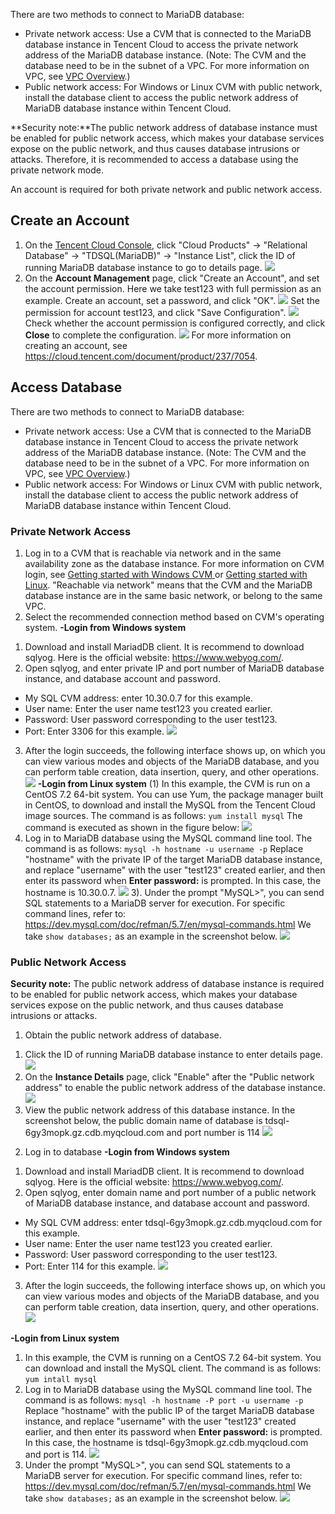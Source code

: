 There are two methods to connect to MariaDB database:
- Private network access: Use a CVM that is connected to the MariaDB database instance in Tencent Cloud to access the private network address of the MariaDB database instance. (Note: The CVM and the database need to be in the subnet of a VPC. For more information on VPC, see <a href="https://cloud.tencent.com/document/product/215/535" target="_blank">VPC Overview</a>.)
- Public network access: For Windows or Linux CVM with public network, install the database client to access the public network address of MariaDB database instance within Tencent Cloud.

**Security note:**The public network address of database instance must be enabled for public network access, which makes your database services expose on the public network, and thus causes database intrusions or attacks. Therefore, it is recommended to access a database using the private network mode.

An account is required for both private network and public network access.
## Create an Account
1. On the [Tencent Cloud Console](https://console.cloud.tencent.com/), click "Cloud Products" -> "Relational Database" -> "TDSQL(MariaDB)" -> "Instance List", click the ID of running MariaDB database instance to go to details page.
![](//mc.qcloudimg.com/static/img/08e24afbf51b941df4b8c4a893857b31/image.png)
2. On the **Account Management** page, click "Create an Account", and set the account permission. Here we take test123 with full permission as an example.
Create an account, set a password, and click "OK".
![](//mc.qcloudimg.com/static/img/b5673f5c88f57d4a389fc4e673416659/image.png)
Set the permission for account test123, and click "Save Configuration".
![](//mc.qcloudimg.com/static/img/38297ac6bb2bde4a085cddd53ba8dcd7/image.png)
Check whether the account permission is configured correctly, and click **Close** to complete the configuration.
![](//mc.qcloudimg.com/static/img/385bfb7ab899da5266a56242601a4c62/image.png)
For more information on creating an account, see https://cloud.tencent.com/document/product/237/7054.

## Access Database
There are two methods to connect to MariaDB database:
 - Private network access: Use a CVM that is connected to the MariaDB database instance in Tencent Cloud to access the private network address of the MariaDB database instance. (Note: The CVM and the database need to be in the subnet of a VPC. For more information on VPC, see <a href="https://cloud.tencent.com/document/product/215/535" target="_blank">VPC Overview</a>.)
 - Public network access: For Windows or Linux CVM with public network, install the database client to access the public network address of MariaDB database instance within Tencent Cloud.

### Private Network Access

1. Log in to a CVM that is reachable via network and in the same availability zone as the database instance. For more information on CVM login, see <a href="https://cloud.tencent.com/document/product/213/2764" target="_blank">Getting started with Windows CVM </a>or <a href="https://cloud.tencent.com/document/product/213/2936" target="_blank">Getting started with Linux</a>. "Reachable via network" means that the CVM and the MariaDB database instance are in the same basic network, or belong to the same VPC.
2. Select the recommended connection method based on CVM's operating system.
**-Login from Windows system**
1) Download and install MariadDB client. It is recommend to download sqlyog. Here is the official website: https://www.webyog.com/.
2) Open sqlyog, and enter private IP and port number of MariaDB database instance, and database account and password.
 - My SQL CVM address: enter 10.30.0.7 for this example.
 - User name: Enter the user name test123 you created earlier.
 - Password: User password corresponding to the user test123.
 - Port: Enter 3306 for this example.
![](//mc.qcloudimg.com/static/img/d4b72b365c7e31ac824851602ca5a29a/image.png)
3) After the login succeeds, the following interface shows up, on which you can view various modes and objects of the MariaDB database, and you can perform table creation, data insertion, query, and other operations.
![](//mc.qcloudimg.com/static/img/7646040af53a923f47c4973a4aac7680/image.png)
**-Login from Linux system**
(1) In this example, the CVM is run on a CentOS 7.2 64-bit system. You can use Yum, the package manager built in CentOS, to download and install the MySQL from the Tencent Cloud image sources.
The command is as follows:
`yum install mysql`
The command is executed as shown in the figure below: ![](//mc.qcloudimg.com/static/img/eee76fa95379b8a25fc076b66b4ca28c/image.png)
2) Log in to MariaDB database using the MySQL command line tool.
The command is as follows:
`mysql -h hostname -u username -p`
Replace "hostname" with the private IP of the target MariaDB database instance, and replace "username" with the user "test123" created earlier, and then enter its password when **Enter password:** is prompted.
In this case, the hostname is 10.30.0.7.
![](//mc.qcloudimg.com/static/img/f8dccff34309cfd332f600f1ceb35ff1/image.png)
3). Under the prompt "MySQL>", you can send SQL statements to a MariaDB server for execution. For specific command lines, refer to: <https://dev.mysql.com/doc/refman/5.7/en/mysql-commands.html>
We take `show databases;` as an example in the screenshot below.
![](//mc.qcloudimg.com/static/img/76b4346a84f7388ae263dc6c09220fc0/image.png)

### Public Network Access
**Security note:** The public network address of database instance is required to be enabled for public network access, which makes your database services expose on the public network, and thus causes database intrusions or attacks.
1. Obtain the public network address of database.
1) Click the ID of running MariaDB database instance to enter details page.
![](//mc.qcloudimg.com/static/img/08e24afbf51b941df4b8c4a893857b31/image.png)
2) On the **Instance Details** page, click "Enable" after the "Public network address" to enable the public network address of the database instance.
![](//mc.qcloudimg.com/static/img/e4793d117939c3f56c5f3d63b0491fe9/image.png)
3) View the public network address of this database instance.
In the screenshot below, the public domain name of database is 	tdsql-6gy3mopk.gz.cdb.myqcloud.com and port number is 114
![](//mc.qcloudimg.com/static/img/e364724c2944099a9cd9c8c8c79fd96f/image.png)

2. Log in to database
**-Login from Windows system**
1) Download and install MariadDB client. It is recommend to download sqlyog. Here is the official website: https://www.webyog.com/.
2) Open sqlyog, enter domain name and port number of a public network of MariaDB database instance, and database account and password.
 - My SQL CVM address: enter tdsql-6gy3mopk.gz.cdb.myqcloud.com for this example.
 - User name: Enter the user name test123 you created earlier.
 - Password: User password corresponding to the user test123.
 - Port: Enter 114 for this example.
![](//mc.qcloudimg.com/static/img/1924e51d3519bab0ab9705217466fec2/image.png)
3) After the login succeeds, the following interface shows up, on which you can view various modes and objects of the MariaDB database, and you can perform table creation, data insertion, query, and other operations.![](//mc.qcloudimg.com/static/img/d050b1917e7ccfea62a9ec7c8992c313/image.png)
 
**-Login from Linux system**
1) In this example, the CVM is running on a CentOS 7.2 64-bit system. You can download and install the MySQL client. The command is as follows:
`
yum intall mysql
`
2) Log in to MariaDB database using the MySQL command line tool. The command is as follows:
`
mysql -h hostname -P port -u username -p
`
Replace "hostname" with the public IP of the target MariaDB database instance, and replace "username" with the user "test123" created earlier, and then enter its password when **Enter password:** is prompted.
In this case, the hostname is tdsql-6gy3mopk.gz.cdb.myqcloud.com and port is 114.
![](//mc.qcloudimg.com/static/img/230ca6d65526050e062c3f59186d4e6c/image.png)
3) Under the prompt "MySQL>", you can send SQL statements to a MariaDB server for execution. For specific command lines, refer to: 
<https://dev.mysql.com/doc/refman/5.7/en/mysql-commands.html>
We take `show databases;` as an example in the screenshot below.
![](//mc.qcloudimg.com/static/img/76b4346a84f7388ae263dc6c09220fc0/image.png)


